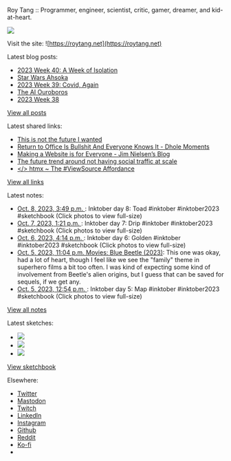 Roy Tang :: Programmer, engineer, scientist, critic, gamer, dreamer, and kid-at-heart.

![](https://roytang.net/static/img/profile.jpg)

Visit the site: ![https://roytang.net](https://roytang.net)

Latest blog posts:

- [2023 Week 40: A Week of Isolation](https://roytang.net/2023/10/2023-week-40/)
- [Star Wars Ahsoka](https://roytang.net/2023/10/ahsoka/)
- [2023 Week 39: Covid, Again](https://roytang.net/2023/10/2023-week-39/)
- [The AI Ouroboros](https://roytang.net/2023/09/ai-ouroboros/)
- [2023 Week 38](https://roytang.net/2023/09/2023-week-38/)

[View all posts](https://roytang.net/blog)

Latest shared links:

- [This is not the future I wanted](https://roytang.net/2023/10/491a37c96c763a3c6ff3f3026d7d8003/)
- [Return to Office Is Bullshit And Everyone Knows It - Dhole Moments](https://roytang.net/2023/10/22968388ee2bdc16bdedc64d0a1684ff/)
- [Making a Website is for Everyone - Jim Nielsen’s Blog](https://roytang.net/2023/10/1275a212c1684afa9c92a737c41257b4/)
- [The future trend around not having social traffic at scale](https://roytang.net/2023/10/a1d82071b5292d31df862ff16ed959c9/)
- [&lt;/&gt; htmx ~ The #ViewSource Affordance](https://roytang.net/2023/10/7c6ca79114bbab40155978284a86b150/)

[View all links](https://roytang.net/links)

Latest notes:

- [Oct. 8, 2023, 3:49 p.m. ](https://roytang.net/2023/10/111198296964283587/): Inktober day 8: Toad #inktober #inktober2023 #sketchbook (Click photos to view full-size)
- [Oct. 7, 2023, 1:21 p.m. ](https://roytang.net/2023/10/111192053751173326/): Inktober day 7: Drip #inktober #inktober2023 #sketchbook (Click photos to view full-size)
- [Oct. 6, 2023, 4:14 p.m. ](https://roytang.net/2023/10/111187072548344685/): Inktober day 6: Golden #inktober #inktober2023 #sketchbook (Click photos to view full-size)
- [Oct. 5, 2023, 11:04 p.m. Movies: Blue Beetle (2023)](https://roytang.net/2023/10/blue-beetle-2023/): This one was okay, had a lot of heart, though I feel like we see the &quot;family&quot; theme in superhero films a bit too often. I was kind of expecting some kind of involvement from Beetle&#x27;s alien origins, but I guess that can be saved for sequels, if we get any.
- [Oct. 5, 2023, 12:54 p.m. ](https://roytang.net/2023/10/111180621566633312/): Inktober day 5: Map #inktober #inktober2023 #sketchbook (Click photos to view full-size)

[View all notes](https://roytang.net/notes)

Latest sketches:


- ![](https://roytang.net/media/cache/bd/c7/bdc7969eeafaf054a98e25b137aeea44.jpg)
- ![](https://roytang.net/media/cache/a1/1a/a11a26230ef310e13b4a1e2c5be92f65.jpg)
- ![](https://roytang.net/media/cache/c8/12/c812fddc1e45c64b156c9d27c34e331d.jpg)

[View sketchbook](https://roytang.net/albums/sketchbook)


Elsewhere:

- [Twitter](https://twitter.com/roytang)
- [Mastodon](https://indieweb.social/@roytang)
- [Twitch](https://twitch.tv/twitchyroy)
- [LinkedIn](https://www.linkedin.com/in/roytang)
- [Instagram](https://instagram.com/roytang0400)
- [Github](https://github.com/roytang)
- [Reddit](https://reddit.com/u/hungryroy)
- [Ko-fi](https://ko-fi.com/roytang)
- [](mailto:hello@roytang.net)